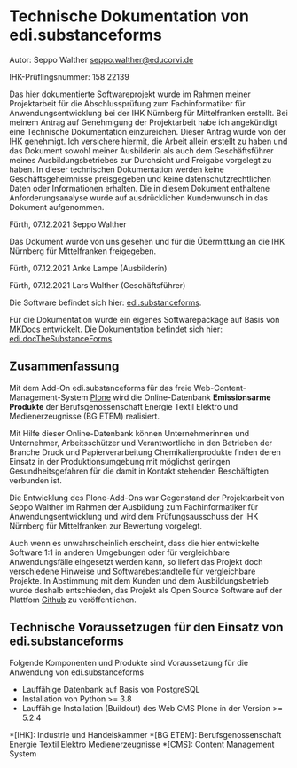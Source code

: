 # Technische Dokumentation von edi.substanceforms

Autor: Seppo Walther [seppo.walther@educorvi.de](mailto:seppo.walther@educorvi.de)

IHK-Prüflingsnummer: 158 22139

Das hier dokumentierte Softwareprojekt wurde im Rahmen meiner Projektarbeit für die Abschlussprüfung 
zum Fachinformatiker für Anwendungsentwicklung bei der IHK Nürnberg für Mittelfranken erstellt. Bei
meinem Antrag auf Genehmigung der Projektarbeit habe ich angekündigt eine Technische Dokumentation
einzureichen. Dieser Antrag wurde von der IHK genehmigt. Ich versichere hiermit, die Arbeit allein 
erstellt zu haben und das Dokument sowohl meiner Ausbilderin als auch dem Geschäftsführer meines 
Ausbildungsbetriebes zur Durchsicht und Freigabe vorgelegt zu haben. In dieser technischen Dokumentation
werden keine Geschäftsgeheimnisse preisgegeben und keine datenschutzrechtlichen Daten oder
Informationen erhalten. Die in diesem Dokument enthaltene Anforderungsanalyse wurde auf ausdrücklichen
Kundenwunsch in das Dokument aufgenommen.

Fürth, 07.12.2021 Seppo Walther

Das Dokument wurde von uns gesehen und für die Übermittlung an die IHK Nürnberg für Mittelfranken
freigegeben.

Fürth, 07.12.2021 Anke Lampe (Ausbilderin)

Fürth, 07.12.2021 Lars Walther (Geschäftsführer)

Die Software befindet sich hier: [edi.substanceforms](https://github.com/educorvi/edi.substanceforms).

Für die Dokumentation wurde ein eigenes Softwarepackage auf Basis von [MKDocs](https://www.mkdocs.org/)
entwickelt. Die Dokumentation befindet sich hier: [edi.docTheSubstanceForms](https://github.com/educorvi/edi.docTheSubstanceForms/)


## Zusammenfassung

Mit dem Add-On edi.substanceforms für das freie Web-Content-Management-System [Plone](https://www.plone.org)
wird die Online-Datenbank **Emissionsarme Produkte** der Berufsgenossenschaft Energie Textil Elektro und 
Medienerzeugnisse (BG ETEM) realisiert.

Mit Hilfe dieser Online-Datenbank können Unternehmerinnen und Unternehmer, Arbeitsschützer und Verantwortliche
in den Betrieben der Branche Druck und Papierverarbeitung Chemikalienprodukte finden deren Einsatz in der
Produktionsumgebung mit möglichst geringen Gesundheitsgefahren für die damit in Kontakt stehenden Beschäftigten
verbunden ist.

Die Entwicklung des Plone-Add-Ons war Gegenstand der Projektarbeit von Seppo Walther im Rahmen der Ausbildung
zum Fachinformatiker für Anwendungsentwicklung und wird dem Prüfungsausschuss der IHK Nürnberg für Mittelfranken
zur Bewertung vorgelegt.

Auch wenn es unwahrscheinlich erscheint, dass die hier entwickelte Software 1:1 in anderen Umgebungen oder
für vergleichbare Anwendungsfälle eingesetzt werden kann, so liefert das Projekt doch verschiedene Hinweise und
Softwarebestandteile für vergleichbare Projekte. In Abstimmung mit dem Kunden und dem Ausbildungsbetrieb wurde
deshalb entschieden, das Projekt als Open Source Software auf der Plattfom [Github](https://github.com) zu 
veröffentlichen.

## Technische Voraussetzugen für den Einsatz von edi.substanceforms

Folgende Komponenten und Produkte sind Voraussetzung für die Anwendung von edi.substanceforms

- Lauffähige Datenbank auf Basis von PostgreSQL
- Installation von Python >= 3.8
- Lauffähige Installation (Buildout) des Web CMS Plone in der Version >= 5.2.4

*[IHK]: Industrie und Handelskammer
*[BG ETEM]: Berufsgenossenschaft Energie Textil Elektro Medienerzeugnisse
*[CMS]: Content Management System
